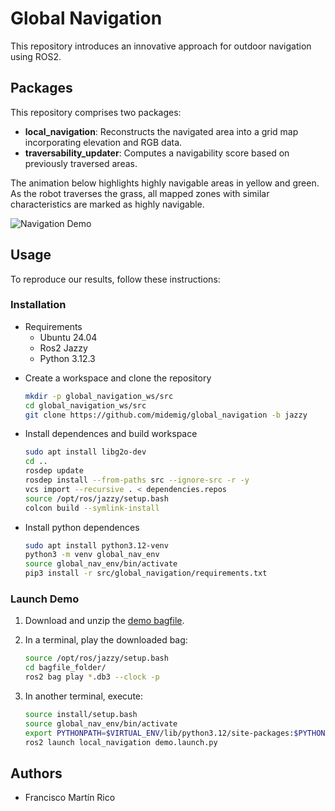 
# Global Navigation

This repository introduces an innovative approach for outdoor navigation using ROS2.

## Packages

This repository comprises two packages:

- **local_navigation**: Reconstructs the navigated area into a grid map incorporating elevation and RGB data.
- **traversability_updater**: Computes a navigability score based on previously traversed areas.

The animation below highlights highly navigable areas in yellow and green. As the robot traverses the grass, all mapped zones with similar characteristics are marked as highly navigable.

![Navigation Demo](media/navigation_demo.gif)

## Usage

To reproduce our results, follow these instructions:

### Installation

- Requirements
  - Ubuntu 24.04
  - Ros2 Jazzy
  - Python 3.12.3

<!-- - Or use [distrobox](https://github.com/89luca89/distrobox)

    ```sh
    distrobox create --image ghcr.io/sloretz/ros:jazzy-desktop --name jazzy-desktop --home /path_to_container_home
    distrobox enter jazzy-desktop
    ``` -->

- Create a workspace and clone the repository

    ```sh
    mkdir -p global_navigation_ws/src
    cd global_navigation_ws/src
    git clone https://github.com/midemig/global_navigation -b jazzy
    ```

- Install dependences and build workspace

    ```sh
    sudo apt install libg2o-dev
    cd ..
    rosdep update
    rosdep install --from-paths src --ignore-src -r -y
    vcs import --recursive . < dependencies.repos
    source /opt/ros/jazzy/setup.bash
    colcon build --symlink-install 
    ```

- Install python dependences

    ```sh
    sudo apt install python3.12-venv
    python3 -m venv global_nav_env
    source global_nav_env/bin/activate
    pip3 install -r src/global_navigation/requirements.txt
    ```

### Launch Demo

1. Download and unzip the [demo bagfile](https://urjc-my.sharepoint.com/:u:/g/personal/juancarlos_serrano_urjc_es/EQI9T9RNYuFJg6reV-pq-7IBjMEeEo7RxaJCudMs9IyRTg?e=hSNyQB).
2. In a terminal, play the downloaded bag:

    ```sh
    source /opt/ros/jazzy/setup.bash
    cd bagfile_folder/
    ros2 bag play *.db3 --clock -p
    ```

3. In another terminal, execute:

    ```sh
    source install/setup.bash
    source global_nav_env/bin/activate
    export PYTHONPATH=$VIRTUAL_ENV/lib/python3.12/site-packages:$PYTHONPATH
    ros2 launch local_navigation demo.launch.py
    ```


## Authors

- Francisco Martín Rico